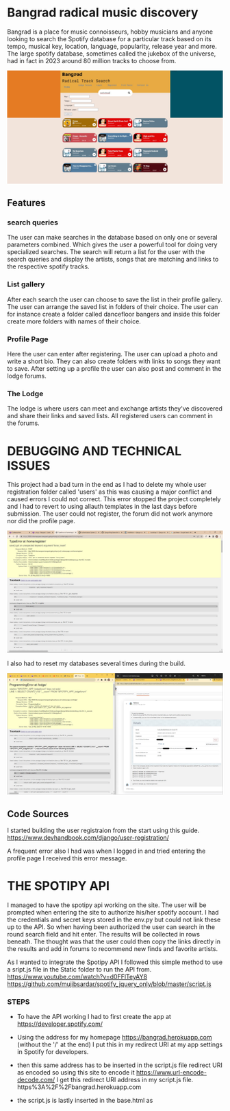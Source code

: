 # Bangrad radical music discovery
Bangrad is a place for music connoisseurs, hobby musicians and anyone looking to search
the Spotify database for a particular track based on its tempo, musical key, location, language,
popularity, release year and more. The large spotify database, sometimes called the jukebox
of the universe, had in fact in 2023 around 80 million tracks to choose from.

![Bangrad Home page](https://github.com/ThomasSpare/Bangrad/blob/bangrad2/images/bangrad%20home.jpg)
## Features

### search queries

The user can make searches in the database based on only one or several parameters combined.
Which gives the user a powerful tool for doing very specialized searches. The search will
return a list for the user with the search queries and display the artists, songs that are
matching and links to the respective spotify tracks.

### List gallery

After each search the user can choose to save the list in their profile gallery. The user can arrange
the saved list in folders of their choice. The user can for instance create a folder called
dancefloor bangers and inside this folder create more folders with names of their choice.

### Profile Page
Here the user can enter after registering. The user can upload a photo and write a short bio. They can
also create folders with links to songs they want to save. After setting up a profile the user can also
post and comment in the lodge forums. 

### The Lodge

The lodge is where users can meet and exchange artists they've discovered and share their links and saved lists.
All registered users can comment in the forums. 

# DEBUGGING AND TECHNICAL ISSUES

This project had a bad turn in the end as I had to delete my whole user registration folder called 'users'
as this was causing a major conflict and caused errors I could not correct. This error stopped the project
completely and I had to revert to using allauth templates in the last days before submission.
The user could not register, the forum did not work anymore nor did the profile page. 

![Error 1](https://github.com/ThomasSpare/Bangrad/blob/bangrad2/images/save%20%20force%20argument%20probably%20todo%20with%20the%20username%20issue%20in%20users-%20views.jpg)

I also had to reset my databases several times during the build.

![Database reset](https://github.com/ThomasSpare/Bangrad/blob/bangrad2/images/last%20error.jpg)


## Code Sources
I started building the user registraion from the start using this guide.
https://www.devhandbook.com/django/user-registration/






A frequent error also I had was when I logged in and tried entering the profile page I received
this error message.



# THE SPOTIPY API

I managed to have the spotipy api working on the site. The user will be prompted when entering the site to authorize
his/her spotify account. I had the credentials and secret keys stored in the env.py but could not link these up to the API.
So when having been authorized the user can search in the round search field and hit enter. The results will be collected in
rows beneath. The thought was that the user could then copy the links directly in the results and add in forums to recommend 
new finds and favorite artists.

As I wanted to integrate the Spotipy API I followed this simple method to use a sript.js file in the Static folder
to run the API from. 
https://www.youtube.com/watch?v=d0FFlTeyAY8
https://github.com/mujibsardar/spotify_jquery_only/blob/master/script.js

### STEPS
- To have the API working I had to first create the app at https://developer.spotify.com/
- Using the address for my homepage https://bangrad.herokuapp.com (without the '/' at the end)
I put this in my redirect URI at my app settings in Spotify for developers.
- then this same address has to be inserted in the script.js file redirect URI as encoded
so using this site to encode it
https://www.url-encode-decode.com/
I get this redirect URI address in my script.js file.
https%3A%2F%2Fbangrad.herokuapp.com

- the script.js is lastly inserted in the base.html as <script>

- The Spotipy API is now linked up 

# DEPLOYMENT

I used Heroku to deploy my site in the following steps:

- In settings.py set DEBUG: False
- Final git Push from Code Anywhere
- delete DISABLE_COOLECTSTATIC in Heroku config Vars
- Deploy branch from Heroku



# Technologies and Languages used

## Code Anywhere IDE
## Django
## JQuery
## SPOTPY API (python library)
## Bootstrap


# Testing
## As time ran out I did not have much time to write and go through all testing such as lighthouse and PEP8 validation.
I had alot of technical issues as descibed above.

# USER STORIES

- As a user I want to search for music and share my finds with others
- As a user I can Search for music
- As a user I can post links from searches in the forums
- As a user I can posts comments on threads in the forum
- As a user I can create a profile and edit it (does not work)
- As an admin I can create, edit and delete user from the admin panel
- As an admin I can delete comments in the forum
- As an admin I can delete threads in the forum
- As an admin i can see information about the users in the admin panel


# FUTURE IMPROVEMENTS

In the user profile page the user could be able to create more advanced setups. For
instance be able to create folders, name these and fill these with links to music they want to store.
They could then grant access to these fodlers or share them with other user in the forum.

Desgin of forum and overall site could be better. As I didnt have the time to properly go through the layout of the forum.

Add advanced search query functionality to the spotipy endpoint. The endpoint in script.js
can be changed to search for more specific information for music such as tempo, musical keys, danceabilty, popularity, language, 
locations and much more.

The spotify credentials should be linked up so that the user dont need to grant the site permission every time.


# Special thanks

To tutor support for helping out daily to try and solve the issues. I wouldnt have come as far as I did without it.







